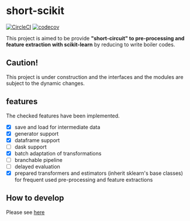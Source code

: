 
# short-scikit
[![CircleCI](https://circleci.com/gh/yatszhash/short-scikit.svg?style=svg&circle-token=df34123a17a59d41904fdceaeb4a876c5b076594)](https://circleci.com/gh/yatszhash/short-scikit)
[![codecov](https://codecov.io/gh/yatszhash/short-scikit/branch/master/graph/badge.svg)](https://codecov.io/gh/yatszhash/short-scikit)

This project is aimed to be provide **"short-circuit" to pre-processing and feature extraction with scikit-learn**
by reducing to write boiler codes.  

## Caution!

This project is under construction and the interfaces and the modules are subject to the dynamic changes.

## features

The checked features have been implemented.

- [x] save and load for intermediate data
- [x] generator support
- [x] dataframe support
- [ ] dask support
- [x] batch adaptation of transformations
- [ ] branchable pipeline
- [ ] delayed evaluation
- [x] prepared transformers and estimators (inherit sklearn's base classes) for frequent used pre-processing and feature
      extractions

##  How to develop

Please see [here](development_guid.md)